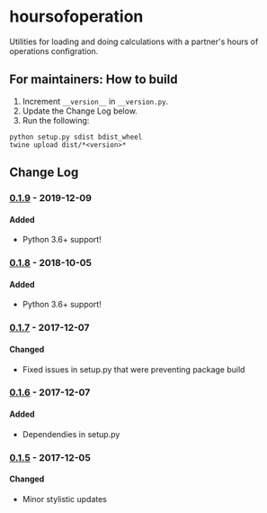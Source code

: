 # hoursofoperation

Utilities for loading and doing calculations with a partner's hours of operations configration.

## For maintainers: How to build

1. Increment `__version__` in `__version.py`.
2. Update the Change Log below.
3. Run the following:

```
python setup.py sdist bdist_wheel
twine upload dist/*<version>*
```

## Change Log
### [0.1.9] - 2019-12-09
#### Added
- Python 3.6+ support!

### [0.1.8] - 2018-10-05
#### Added
- Python 3.6+ support!

### [0.1.7] - 2017-12-07
#### Changed
- Fixed issues in setup.py that were preventing package build

### [0.1.6] - 2017-12-07
#### Added
- Dependendies in setup.py

### [0.1.5] - 2017-12-05
#### Changed
- Minor stylistic updates

[0.1.9]: https://github.com/Brightmd/hoursofoperation/compare/release-0.1.8...release-0.1.9
[0.1.8]: https://github.com/Brightmd/hoursofoperation/compare/0.1.7...release-0.1.8
[0.1.7]: https://github.com/Brightmd/hoursofoperation/compare/0.1.6...0.1.7
[0.1.6]: https://github.com/Brightmd/hoursofoperation/compare/0.1.5...0.1.6
[0.1.5]: https://github.com/Brightmd/hoursofoperation/tree/0.1.5
